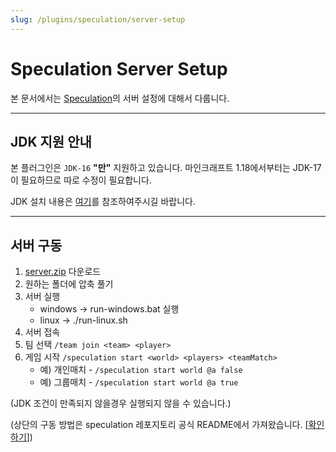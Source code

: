 ```yaml
---
slug: /plugins/speculation/server-setup
---
```


# Speculation Server Setup

본 문서에서는 [Speculation](https://github.com/monun/speculation)의 서버 설정에 대해서 다룹니다.

---

## JDK 지원 안내
본 플러그인은 `JDK-16` **"만"** 지원하고 있습니다. 마인크래프트 1.18에서부터는 JDK-17이 필요하므로 따로 수정이 필요합니다.

JDK 설치 내용은 [여기](/usage/Java16-Installation)를 참조하여주시길 바랍니다.

---

## 서버 구동

1. [server.zip](https://github.com/monun/speculation/releases/latest/download/server.zip) 다운로드
2. 원하는 폴더에 압축 풀기
3. 서버 실행
   * windows -> run-windows.bat 실행
   * linux -> ./run-linux.sh
4. 서버 접속
5. 팀 선택 `/team join <team> <player>`
6. 게임 시작 `/speculation start <world> <players> <teamMatch>`
    * 예) 개인매치 - `/speculation start world @a false`
    * 예) 그룹매치 - `/speculation start world @a true`

(JDK 조건이 만족되지 않을경우 실행되지 않을 수 있습니다.)

(상단의 구동 방법은 speculation 레포지토리 공식 README에서 가져왔습니다. [[확인하기](https://github.com/monun/speculation/blob/master/README.md)])
